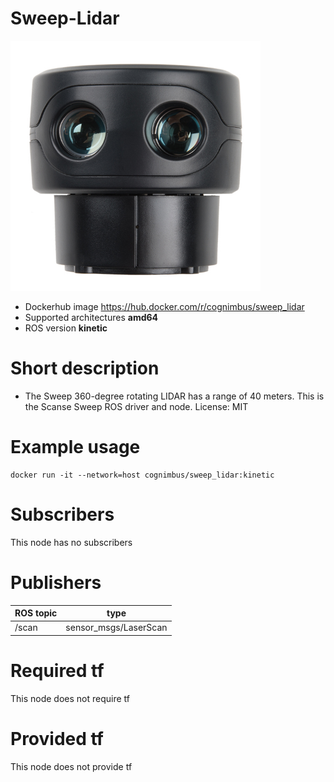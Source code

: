 # Sweep-Lidar

<img src="./sweep-lidar/scanse-sweep-driver.jpg" alt="sweep-lidar" width="400"/>

* Dockerhub image https://hub.docker.com/r/cognimbus/sweep_lidar
* Supported architectures <b>amd64</b>
* ROS version <b>kinetic</b>

# Short description
* The Sweep 360-degree rotating LIDAR has a range of 40 meters. This is the Scanse Sweep ROS driver and node.
License: MIT

# Example usage
```
docker run -it --network=host cognimbus/sweep_lidar:kinetic 
```

# Subscribers
This node has no subscribers


# Publishers
ROS topic | type
--- | ---
/scan | sensor_msgs/LaserScan


# Required tf
This node does not require tf


# Provided tf
This node does not provide tf


